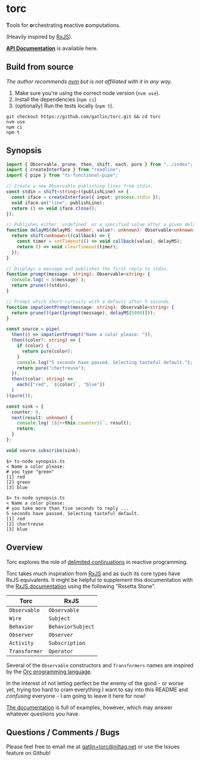 # torc

**T**ools for **o**rchestrating **r**eactive **c**omputations.

(Heavily inspired by [RxJS][rxjs]).

[**API Documentation**][torcdocs] is available here.

## Build from source

*The author recommends [nvm][nvm] but is not affiliated with it in any way.*

1. Make sure you're using the correct node version (`nvm use`).
2. Install the dependencies (`npm ci`)
3. (optionally) Run the tests locally (`npm t`).

```shell
git checkout https://github.com/gatlin/torc.git && cd torc
nvm use
npm ci
npm t
```

## Synopsis

```typescript
import { Observable, prune, then, shift, each, pure } from "../index";
import { createInterface } from "readline";
import { pipe } from "ts-functional-pipe";

// Create a new Observable publishing lines from stdin.
const stdin = shift<string>((publishLine) => {
  const iface = createInterface({ input: process.stdin });
  void iface.on("line", publishLine);
  return () => void iface.close();
});

// Publishes either `undefined` or a specified value after a given delay.
function delayMS(delayMS: number, value?: unknown): Observable<unknown> {
  return shift<unknown>((callback) => {
    const timer = setTimeout(() => void callback(value), delayMS);
    return () => void clearTimeout(timer);
  });
}

// Displays a message and publishes the first reply to stdin.
function prompt(message: string): Observable<string> {
  console.log(`< ${message}`);
  return prune()(stdin);
}

// Prompt which short-circuits with a default after 5 seconds.
function impatientPrompt(message: string): Observable<string> {
  return prune()(par([prompt(message), delayMS(5000)]));
}

const source = pipe(
  then(() => impatientPrompt("Name a color please: ")),
  then((color?: string) => {
    if (color) {
      return pure(color);
    }
    console.log("5 seconds have passed. Selecting tasteful default.");
    return pure("chartreuse");
  }),
  then((color: string) =>
    each(["red", `${color}`, "blue"])
  )
)(pure());

const sink = {
  counter: 0,
  next(result: unknown) {
    console.log(`[${++this.counter}]`, result);
    return;
  }
};

void source.subscribe(sink);
```

```shell
$> ts-node synopsis.ts
< Name a color please:
# you type "green"
[1] red
[2] green
[3] blue
```

```shell
$> ts-node synopsis.ts
< Name a color please:
# you take more than five seconds to reply ...
5 seconds have passed. Selecting tasteful default.
[1] red
[2] chartreuse
[3] blue
```
## Overview

Torc explores the role of [delimited continuations][delimcc] in reactive
programming.

Torc takes much inspiration from [RxJS][rxjs] and as such its core types have
RxJS equivalents.
It might be helpful to supplement this documentation with the
[RxJS documentation](https://rxjs.dev/api) using the following "Rxsetta Stone".


| Torc            | RxJS              |
|-----------------|-------------------|
| `Observable`    | `Observable`      |
| `Wire`          | `Subject`         |
| `Behavior`      | `BehaviorSubject` |
| `Observer`      | `Observer`        |
| `Activity`      | `Subscription`    |
| `Transformer`   | `Operator`        |

Several of the `Observable` constructors and `Transformers` names are
inspired by the [Orc programming language][orclang].

In the interest of not letting perfect be the enemy of the good - or worse yet,
trying too hard to cram everything I want to say into this README and
*confusing* everyone - I am going to leave it here for now!

[The documentation][torcdocs] is full of examples, however, which may answer
whatever questions you have.

## Questions / Comments / Bugs

Please feel free to email me at <gatlin+torc@niltag.net> or use the Issues
feature on Github!

[rxjs]: //rxjs.dev
[delimcc]: http://okmij.org/ftp/continuations/#tutorial
[comonads]: https://bartoszmilewski.com/2017/01/02/comonads/
[torcdocs]: https://niltag.net/code/torc/modules.html
[orclang]: https://orc.csres.utexas.edu/
[nvm]: https://github.com/nvm-sh/nvm
